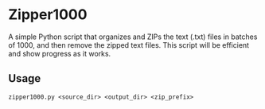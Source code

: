 # Zipper1000
A simple Python script that organizes and ZIPs the text (.txt) files in batches of 1000, and then remove the zipped text files. This script will be efficient and show progress as it works.


## Usage
`zipper1000.py <source_dir> <output_dir> <zip_prefix>`
